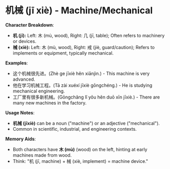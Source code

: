 # **机械 (jī xiè) - Machine/Mechanical**

**Character Breakdown**:  
- **机 (jī):** Left: 木 (mù, wood), Right: 几 (jī, table); Often refers to machinery or devices.  
- **械 (xiè):** Left: 木 (mù, wood), Right: 戒 (jiè, guard/caution); Refers to implements or equipment, typically mechanical.

**Examples**:  
- 这个机械很先进。(Zhè ge jīxiè hěn xiānjìn.) - This machine is very advanced.  
- 他在学习机械工程。(Tā zài xuéxí jīxiè gōngchéng.) - He is studying mechanical engineering.  
- 工厂里有很多新机械。(Gōngchǎng lǐ yǒu hěn duō xīn jīxiè.) - There are many new machines in the factory.

**Usage Notes**:  
- **机械 (jīxiè)** can be a noun ("machine") or an adjective ("mechanical").  
- Common in scientific, industrial, and engineering contexts.

**Memory Aids**:  
- Both characters have **木 (mù)** (wood) on the left, hinting at early machines made from wood.  
- Think: "机 (jī, machine) + 械 (xiè, implement) = machine device."